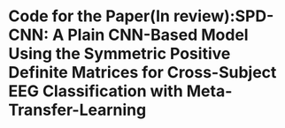 # Code for the Paper(In review):SPD-CNN: A Plain CNN-Based Model Using the Symmetric Positive Definite Matrices for Cross-Subject EEG Classification with Meta-Transfer-Learning
